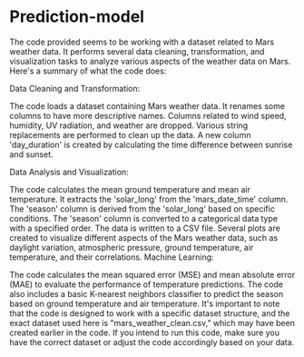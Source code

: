 # Prediction-model

The code provided seems to be working with a dataset related to Mars weather data. It performs several data cleaning, transformation, and visualization tasks to analyze various aspects of the weather data on Mars. Here's a summary of what the code does:

Data Cleaning and Transformation:

The code loads a dataset containing Mars weather data.
It renames some columns to have more descriptive names.
Columns related to wind speed, humidity, UV radiation, and weather are dropped.
Various string replacements are performed to clean up the data.
A new column 'day_duration' is created by calculating the time difference between sunrise and sunset.

Data Analysis and Visualization:

The code calculates the mean ground temperature and mean air temperature.
It extracts the 'solar_long' from the 'mars_date_time' column.
The 'season' column is derived from the 'solar_long' based on specific conditions.
The 'season' column is converted to a categorical data type with a specified order.
The data is written to a CSV file.
Several plots are created to visualize different aspects of the Mars weather data, such as daylight variation, atmospheric pressure, ground temperature, air temperature, and their correlations.
Machine Learning:

The code calculates the mean squared error (MSE) and mean absolute error (MAE) to evaluate the performance of temperature predictions.
The code also includes a basic K-nearest neighbors classifier to predict the season based on ground temperature and air temperature.
It's important to note that the code is designed to work with a specific dataset structure, and the exact dataset used here is "mars_weather_clean.csv," which may have been created earlier in the code. If you intend to run this code, make sure you have the correct dataset or adjust the code accordingly based on your data.
